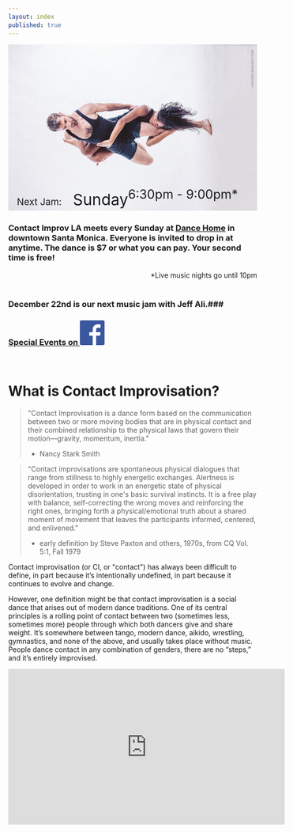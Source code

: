 ```yaml
---
layout: index
published: true
---
```




<div style="display: inline-block; position: relative;">
<img src="/images/nickkloii_horizontal.jpg" />
<div style="position: absolute; background-color: rgba(255, 255, 255, 0.0); padding: 5px; bottom: 0px; left: 0.5em; font-size: 180%;">
<span style="margin-botom: 0px; font-size: 75%">Next Jam:&nbsp;&nbsp;&nbsp;</span>
<span style="padding-top: 0px; font-size: 125%">Sunday</span>
<span id="next_month" style="font-size: 100%"></span>
<span id="next_day" style="font-size: 150%"></span>
<div style="float: right; padding-right: 1em;">6:30pm - 9:00pm*</div>
</div>
</div>

<br />

### Contact Improv LA meets every Sunday at [Dance Home](/venue) in downtown Santa Monica.  Everyone is invited to drop in at anytime.  The dance is $7 or what you can pay.  Your second time is free!  ###

<div style="float: right;">
*Live music nights go until 10pm
</div>

<br />
<br />

### December 22nd is our next music jam with Jeff Ali.###


### [Special Events on ![Facebook](/images/FB-f-Logo__blue_50.png)](https://www.facebook.com/groups/ContactImprovLA/events/) ###

<br />

What is Contact Improvisation?
=====

> "Contact Improvisation is a dance form based on the communication between two or more moving bodies that are in physical contact and their combined relationship to the physical laws that govern their motion—gravity, momentum, inertia."
> - Nancy Stark Smith

> "Contact improvisations are spontaneous physical dialogues that range from stillness to highly energetic exchanges. Alertness is developed in order to work in an energetic state of physical disorientation, trusting in one's basic survival instincts. It is a free play with balance, self-correcting the wrong moves and reinforcing the right ones, bringing forth a physical/emotional truth about a shared moment of movement that leaves the participants informed, centered, and enlivened."
> - early definition by Steve Paxton and others, 1970s, 
from CQ Vol. 5:1, Fall 1979

Contact improvisation (or CI, or "contact") has always been difficult to
define, in part because it’s intentionally undefined, in part because it
continues to evolve and change.

However, one definition might be that contact improvisation is a social dance
that arises out of modern dance traditions. One of its central principles is a
rolling point of contact between two (sometimes less, sometimes more) people
through which both dancers give and share weight. It’s somewhere between tango,
modern dance, aikido, wrestling, gymnastics, and none of the above, and usually
takes place without music. People dance contact in any combination of genders,
there are no “steps,” and it’s entirely improvised.

<iframe width="560" height="315" src="https://www.youtube.com/embed/Gi-OaiQvnTU" frameborder="0" allowfullscreen></iframe>
